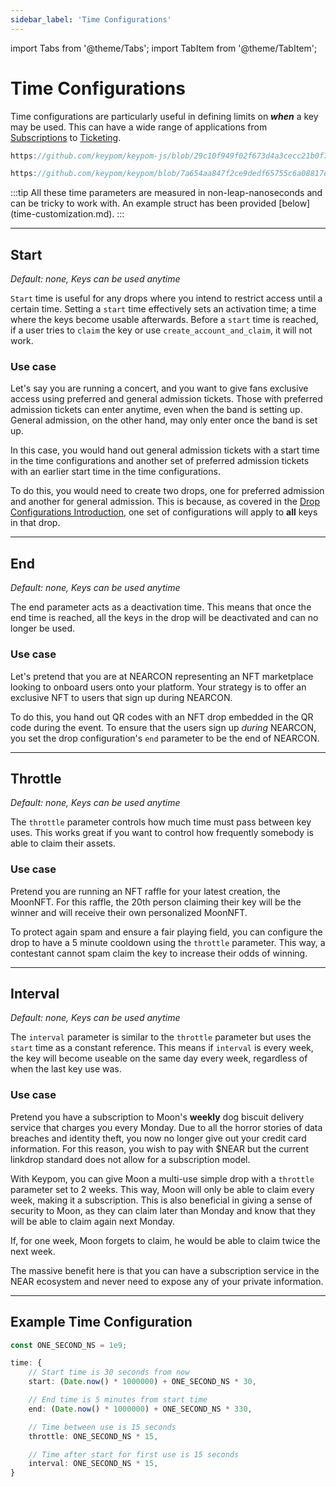 ```yaml
---
sidebar_label: 'Time Configurations'
---
```

import Tabs from '@theme/Tabs';
import TabItem from '@theme/TabItem';

# Time Configurations
Time configurations are particularly useful in defining limits on ***when*** a key may be used. This can have a wide range of applications from [Subscriptions](../../../../Tutorials/Advanced/subscriptions/introduction.md) to [Ticketing](../../../../Tutorials/Advanced/ticketing/introduction.md).

<Tabs>
<TabItem value="KPJS" label="🔑 Keypom SDK">

```ts reference
https://github.com/keypom/keypom-js/blob/29c10f949f02f673d4a3cecc21b0f74bca600075/src/lib/types/drops.ts#L87-L112
```

</TabItem>
<TabItem value="KP" label="📚 Protocol">

```rust reference
https://github.com/keypom/keypom/blob/7a654aa847f2ce9dedf65755c6a08817eece4666/contract/src/models/drop_model.rs#L89-L108
```

</TabItem>
</Tabs>
:::tip
All these time parameters are measured in non-leap-nanoseconds and can be tricky to work with. An example struct has been provided [below](time-customization.md).
:::  


---

## Start 
*Default: none, Keys can be used anytime*  

`Start` time is useful for any drops where you intend to restrict access until a certain time. Setting a `start` time effectively sets an activation time; a time where the keys become usable afterwards. Before a `start` time is reached, if a user tries to `claim` the key or use `create_account_and_claim`, it will not work. 

### Use case
Let's say you are running a concert, and you want to give fans exclusive access using preferred and general admission tickets. Those with preferred admission tickets can enter anytime, even when the band is setting up. General admission, on the other hand, may only enter once the band is set up. 

In this case, you would hand out general admission tickets with a start time in the time configurations and another set of preferred admission tickets with an earlier start time in the time configurations.

To do this, you would need to create two drops, one for preferred admission and another for general admission. This is because, as covered in the [Drop Configurations Introduction](customization-homepage.md), one set of configurations will apply to **all** keys in that drop. 

---

## End
*Default: none, Keys can be used anytime*  

The end parameter acts as a deactivation time. This means that once the end time is reached, all the keys in the drop will be deactivated and can no longer be used. 

### Use case
Let's pretend that you are at NEARCON representing an NFT marketplace looking to onboard users onto your platform. Your strategy is to offer an exclusive NFT to users that sign up during NEARCON. 

To do this, you hand out QR codes with an NFT drop embedded in the QR code during the event. To ensure that the users sign up *during* NEARCON, you set the drop configuration's `end` parameter to be the end of NEARCON. 

---

## Throttle
*Default: none, Keys can be used anytime*  

The `throttle` parameter controls how much time must pass between key uses. This works great if you want to control how frequently somebody is able to claim their assets. 

### Use case
Pretend you are running an NFT raffle for your latest creation, the MoonNFT. For this raffle, the 20th person claiming their key will be the winner and will receive their own personalized MoonNFT. 

To protect again spam and ensure a fair playing field, you can configure the drop to have a 5 minute cooldown using the `throttle` parameter. This way, a contestant cannot spam claim the key to increase their odds of winning. 

---

## Interval
*Default: none, Keys can be used anytime*  

The `interval` parameter is similar to the `throttle` parameter but uses the  `start` time as a constant reference. This means if `interval` is every week, the key will become useable on the same day every week, regardless of when the last key use was. 

### Use case
Pretend you have a subscription to Moon's **weekly** dog biscuit delivery service that charges you every Monday. Due to all the horror stories of data breaches and identity theft, you now no longer give out your credit card information. For this reason, you wish to pay with $NEAR but the current linkdrop standard does not allow for a subscription model. 

With Keypom, you can give Moon a multi-use simple drop with a `throttle` parameter set to 2 weeks. This way, Moon will only be able to claim every week, making it a subscription. This is also beneficial in giving a sense of security to Moon, as they can claim later than Monday and know that they will be able to claim again next Monday. 

If, for one week, Moon forgets to claim, he would be able to claim twice the next week.


The massive benefit here is that you can have a subscription service in the NEAR ecosystem and never need to expose any of your private information.


---

## Example Time Configuration

```ts
const ONE_SECOND_NS = 1e9;

time: {
    // Start time is 30 seconds from now
    start: (Date.now() * 1000000) + ONE_SECOND_NS * 30,

    // End time is 5 minutes from start time
    end: (Date.now() * 1000000) + ONE_SECOND_NS * 330,

    // Time between use is 15 seconds
    throttle: ONE_SECOND_NS * 15,

    // Time after start for first use is 15 seconds
    interval: ONE_SECOND_NS * 15,
}
```


